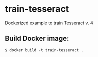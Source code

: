 # train-tesseract
Dockerized example to train Tesseract v. 4

## Build Docker image:
```
$ docker build -t train-tesseract .
```
